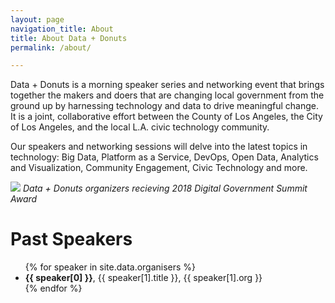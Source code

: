 ```yaml
---
layout: page
navigation_title: About
title: About Data + Donuts
permalink: /about/

---
```


<p>Data + Donuts is a morning speaker series and networking event that brings together the makers and doers that are changing local government from the ground up by harnessing technology and data to drive meaningful change.  It is a joint, collaborative effort between the County of Los Angeles, the City of Los Angeles, and the local L.A. civic technology community.</p>

<p>Our speakers and networking sessions will delve into the latest topics in technology: Big Data, Platform as a Service, DevOps, Open Data, Analytics and Visualization, Community Engagement, Civic Technology and more.</p>

<img src="{{site.baseurl}}/images/digital-summit-award.jpg">
<caption><em>Data + Donuts organizers recieving 2018 Digital Government Summit Award</em></caption>

<br />

<h1>Past Speakers</h1>
<ul>
{% for speaker in site.data.organisers %}
  <li>
      <strong>{{ speaker[0] }}</strong>, {{ speaker[1].title }}, {{ speaker[1].org }}
  </li>
{% endfor %}
</ul>
